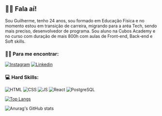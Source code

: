 ## 🤙🏼 Fala aí!

Sou Guilherme, tenho 24 anos, sou formado em Educação Física e no momento estou em transição de carreira, migrando para a aréa Tech, sendo mais preciso, desenvolvedor de programa. Sou aluno na Cubos Academy e no curso com duração de mais 800h com aulas de Front-end, Back-end e Soft skills.

### 🤟🏼 Para me encontrar:

[![Instagram](https://img.shields.io/badge/Instagram-E4405F?style=for-the-badge&logo=instagram&logoColor=white)](https://www.instagram.com/gui.nesi/)
[![Linkedin](https://img.shields.io/badge/LinkedIn-0077B5?style=for-the-badge&logo=linkedin&logoColor=white)](https://www.linkedin.com/in/gniall/)

### 💻 Hard Skills:

![HTML](https://img.shields.io/badge/HTML5-E34F26?style=for-the-badge&logo=html5&logoColor=white)
![CSS](https://img.shields.io/badge/CSS3-1572B6?style=for-the-badge&logo=css3&logoColor=white)
![JS](https://img.shields.io/badge/JavaScript-323330?style=for-the-badge&logo=javascript&logoColor=F7DF1E)
![React](https://img.shields.io/badge/React_Native-20232A?style=for-the-badge&logo=react&logoColor=61DAFB)
![PostgreSQL](https://img.shields.io/badge/PostgreSQL-316192?style=for-the-badge&logo=postgresql&logoColor=white)

[![Top Langs](https://github-readme-stats.vercel.app/api/top-langs/?username=GNiall&heme=dark)](https://github.com/GNiall/github-readme-stats)

![Anurag's GitHub stats](https://github-readme-stats.vercel.app/api?username=GNiall&show_icons=true&theme=dracula)
